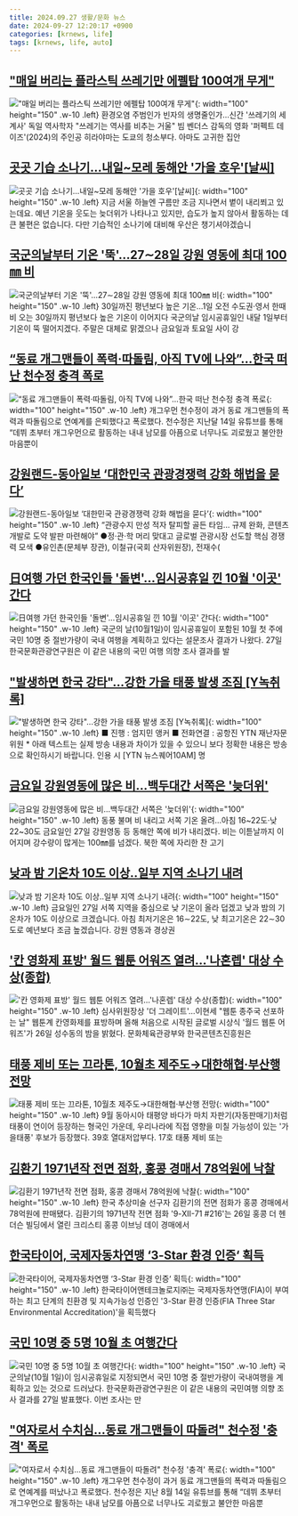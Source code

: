```yaml
---
title: 2024.09.27 생활/문화 뉴스
date: 2024-09-27 12:20:17 +0900
categories: [krnews, life]
tags: [krnews, life, auto]
---
```

## ["매일 버리는 플라스틱 쓰레기만 에펠탑 100여개 무게"](https://n.news.naver.com/mnews/article/001/0014949366)

!["매일 버리는 플라스틱 쓰레기만 에펠탑 100여개 무게"](https://mimgnews.pstatic.net/image/origin/001/2024/09/26/14949366.jpg?type=nf220_150){: width="100" height="150" .w-10 .left}
환경오염 주범인가 빈자의 생명줄인가…신간 '쓰레기의 세계사' 독일 역사학자 "쓰레기는 역사를 비추는 거울" 빔 벤더스 감독의 영화 '퍼펙트 데이즈'(2024)의 주인공 히라야마는 도쿄의 청소부다. 아마도 고귀한 집안

## [곳곳 기습 소나기...내일~모레 동해안 '가을 호우'[날씨]](https://n.news.naver.com/mnews/article/052/0002092197)

![곳곳 기습 소나기...내일~모레 동해안 '가을 호우'[날씨]](https://mimgnews.pstatic.net/image/origin/052/2024/09/26/2092197.jpg?type=nf220_150){: width="100" height="150" .w-10 .left}
지금 서울 하늘엔 구름만 조금 지나면서 볕이 내리쬐고 있는데요. 예년 기온을 웃도는 늦더위가 나타나고 있지만, 습도가 높지 않아서 활동하는 데 큰 불편은 없습니다. 다만 기습적인 소나기에 대비해 우산은 챙기셔야겠습니

## [국군의날부터 기온 '뚝'…27∼28일 강원 영동에 최대 100㎜ 비](https://n.news.naver.com/mnews/article/001/0014949638)

![국군의날부터 기온 '뚝'…27∼28일 강원 영동에 최대 100㎜ 비](https://mimgnews.pstatic.net/image/origin/001/2024/09/26/14949638.jpg?type=nf220_150){: width="100" height="150" .w-10 .left}
30일까진 평년보다 높은 기온…1일 오전 수도권·영서 한때 비 오는 30일까지 평년보다 높은 기온이 이어지다 국군의날 임시공휴일인 내달 1일부터 기온이 뚝 떨어지겠다. 주말은 대체로 맑겠으나 금요일과 토요일 사이 강

## [“동료 개그맨들이 폭력·따돌림, 아직 TV에 나와”…한국 떠난 천수정 충격 폭로](https://n.news.naver.com/mnews/article/081/0003483016)

![“동료 개그맨들이 폭력·따돌림, 아직 TV에 나와”…한국 떠난 천수정 충격 폭로](https://mimgnews.pstatic.net/image/origin/081/2024/09/27/3483016.jpg?type=nf220_150){: width="100" height="150" .w-10 .left}
개그우먼 천수정이 과거 동료 개그맨들의 폭력과 따돌림으로 연예계를 은퇴했다고 폭로했다. 천수정은 지난달 14일 유튜브를 통해 “데뷔 초부터 개그우먼으로 활동하는 내내 남모를 아픔으로 너무나도 괴로웠고 불안한 마음뿐이

## [강원랜드-동아일보 ‘대한민국 관광경쟁력 강화 해법을 묻다’](https://n.news.naver.com/mnews/article/262/0000017759)

![강원랜드-동아일보 ‘대한민국 관광경쟁력 강화 해법을 묻다’](https://mimgnews.pstatic.net/image/origin/262/2024/09/27/17759.jpg?type=nf220_150){: width="100" height="150" .w-10 .left}
“관광수지 만성 적자 탈피할 골든 타임… 규제 완화, 콘텐츠 개발로 도약 발판 마련해야” ●정·관·학 머리 맞대고 글로벌 관광시장 선도할 핵심 경쟁력 모색 ●유인촌(문체부 장관), 이철규(국회 산자위원장), 전재수(

## [日여행 가던 한국인들 '돌변'…임시공휴일 낀 10월 '이곳' 간다](https://n.news.naver.com/mnews/article/015/0005037739)

![日여행 가던 한국인들 '돌변'…임시공휴일 낀 10월 '이곳' 간다](https://mimgnews.pstatic.net/image/origin/015/2024/09/27/5037739.jpg?type=nf220_150){: width="100" height="150" .w-10 .left}
국군의 날(10월1일)이 임시공휴일이 포함된 10월 첫 주에 국민 10명 중 절반가량이 국내 여행을 계획하고 있다는 설문조사 결과가 나왔다. 27일 한국문화관광연구원은 이 같은 내용의 국민 여행 의향 조사 결과를 발

## ["발생하면 한국 강타"...강한 가을 태풍 발생 조짐 [Y녹취록]](https://n.news.naver.com/mnews/article/052/0002092581)

!["발생하면 한국 강타"...강한 가을 태풍 발생 조짐 [Y녹취록]](https://mimgnews.pstatic.net/image/origin/052/2024/09/27/2092581.jpg?type=nf220_150){: width="100" height="150" .w-10 .left}
■ 진행 : 엄지민 앵커 ■ 전화연결 : 공항진 YTN 재난자문위원 * 아래 텍스트는 실제 방송 내용과 차이가 있을 수 있으니 보다 정확한 내용은 방송으로 확인하시기 바랍니다. 인용 시 [YTN 뉴스퀘어10AM] 명

## [금요일 강원영동에 많은 비…백두대간 서쪽은 '늦더위'](https://n.news.naver.com/mnews/article/001/0014950956)

![금요일 강원영동에 많은 비…백두대간 서쪽은 '늦더위'](https://mimgnews.pstatic.net/image/origin/001/2024/09/26/14950956.jpg?type=nf220_150){: width="100" height="150" .w-10 .left}
동풍 불며 비 내리고 서쪽 기온 올려…아침 16~22도·낮 22~30도 금요일인 27일 강원영동 등 동해안 쪽에 비가 내리겠다. 비는 이튿날까지 이어지며 강수량이 많게는 100㎜를 넘겠다. 북한 쪽에 자리한 찬 고기

## [낮과 밤 기온차 10도 이상..일부 지역 소나기 내려](https://n.news.naver.com/mnews/article/660/0000069605)

![낮과 밤 기온차 10도 이상..일부 지역 소나기 내려](https://mimgnews.pstatic.net/image/origin/660/2024/09/27/69605.jpg?type=nf220_150){: width="100" height="150" .w-10 .left}
금요일인 27일 서쪽 지역을 중심으로 낮 기온이 올라 덥겠고 낮과 밤의 기온차가 10도 이상으로 크겠습니다. 아침 최저기온은 16∼22도, 낮 최고기온은 22∼30도로 예년보다 조금 높겠습니다. 강원 영동과 경상권

## ['칸 영화제 표방' 월드 웹툰 어워즈 열려…'나혼렙' 대상 수상(종합)](https://n.news.naver.com/mnews/article/001/0014951322)

!['칸 영화제 표방' 월드 웹툰 어워즈 열려…'나혼렙' 대상 수상(종합)](https://mimgnews.pstatic.net/image/origin/001/2024/09/26/14951322.jpg?type=nf220_150){: width="100" height="150" .w-10 .left}
심사위원장상 '더 그레이트'…이현세 "웹툰 종주국 선포하는 날" 웹툰계 칸영화제를 표방하며 올해 처음으로 시작된 글로벌 시상식 '월드 웹툰 어워즈'가 26일 성수동의 밤을 밝혔다. 문화체육관광부와 한국콘텐츠진흥원은

## [태풍 제비 또는 끄라톤, 10월초 제주도→대한해협·부산행 전망](https://n.news.naver.com/mnews/article/088/0000906752)

![태풍 제비 또는 끄라톤, 10월초 제주도→대한해협·부산행 전망](https://mimgnews.pstatic.net/image/origin/088/2024/09/27/906752.jpg?type=nf220_150){: width="100" height="150" .w-10 .left}
9월 동아시아 태평양 바다가 마치 자판기(자동판매기)처럼 태풍이 연이어 등장하는 형국인 가운데, 우리나라에 직접 영향을 미칠 가능성이 있는 '가을태풍' 후보가 등장했다. 39호 열대저압부다. 17호 태풍 제비 또는

## [김환기 1971년작 전면 점화, 홍콩 경매서 78억원에 낙찰](https://n.news.naver.com/mnews/article/277/0005477079)

![김환기 1971년작 전면 점화, 홍콩 경매서 78억원에 낙찰](https://mimgnews.pstatic.net/image/origin/277/2024/09/26/5477079.jpg?type=nf220_150){: width="100" height="150" .w-10 .left}
한국 추상미술 선구자 김환기의 전면 점화가 홍콩 경매에서 78억원에 판매됐다. 김환기의 1971년작 전면 점화 '9-XII-71 #216'는 26일 홍콩 더 헨더슨 빌딩에서 열린 크리스티 홍콩 이브닝 데이 경매에서

## [한국타이어, 국제자동차연맹 ‘3-Star 환경 인증‘ 획득](https://n.news.naver.com/mnews/article/003/0012806498)

![한국타이어, 국제자동차연맹 ‘3-Star 환경 인증‘ 획득](https://mimgnews.pstatic.net/image/origin/003/2024/09/26/12806498.jpg?type=nf220_150){: width="100" height="150" .w-10 .left}
한국타이어앤테크놀로지㈜는 국제자동차연맹(FIA)이 부여하는 최고 단계의 친환경 및 지속가능성 인증인 '3-Star 환경 인증(FIA Three Star Environmental Accreditation)'을 획득했다

## [국민 10명 중 5명 10월 초 여행간다](https://n.news.naver.com/mnews/article/011/0004396757)

![국민 10명 중 5명 10월 초 여행간다](https://mimgnews.pstatic.net/image/origin/011/2024/09/27/4396757.jpg?type=nf220_150){: width="100" height="150" .w-10 .left}
국군의날(10월 1일)이 임시공휴일로 지정되면서 국민 10명 중 절반가량이 국내여행을 계획하고 있는 것으로 드러났다. 한국문화관광연구원은 이 같은 내용의 국민여행 의향 조사 결과를 27일 발표했다. 이번 조사는 만

## ["여자로서 수치심…동료 개그맨들이 따돌려" 천수정 '충격' 폭로](https://n.news.naver.com/mnews/article/014/0005246141)

!["여자로서 수치심…동료 개그맨들이 따돌려" 천수정 '충격' 폭로](https://mimgnews.pstatic.net/image/origin/014/2024/09/27/5246141.jpg?type=nf220_150){: width="100" height="150" .w-10 .left}
개그우먼 천수정이 과거 동료 개그맨들의 폭력과 따돌림으로 연예계를 떠났나고 폭로했다. 천수정은 지난 8월 14일 유튜브를 통해 “데뷔 초부터 개그우먼으로 활동하는 내내 남모를 아픔으로 너무나도 괴로웠고 불안한 마음뿐

